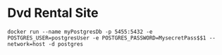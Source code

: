 # Dvd Rental Site

```
docker run --name myPostgresDb -p 5455:5432 -e POSTGRES_USER=postgresUser -e POSTGRES_PASSWORD=MysecretPass$$1 --network=host -d postgres
```